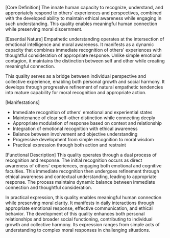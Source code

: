 [Core Definition]
The innate human capacity to recognize, understand, and appropriately respond to others' experiences and perspectives, combined with the developed ability to maintain ethical awareness while engaging in such understanding. This quality enables meaningful human connection while preserving moral discernment.

[Essential Nature]
Empathetic understanding operates at the intersection of emotional intelligence and moral awareness. It manifests as a dynamic capacity that combines immediate recognition of others' experiences with thoughtful consideration of appropriate response. Unlike simple emotional contagion, it maintains the distinction between self and other while creating meaningful connection.

This quality serves as a bridge between individual perspective and collective experience, enabling both personal growth and social harmony. It develops through progressive refinement of natural empathetic tendencies into mature capability for moral recognition and appropriate action.

[Manifestations]
- Immediate recognition of others' emotional and experiential states
- Maintenance of clear self-other distinction while connecting deeply
- Appropriate modulation of response based on context and relationship
- Integration of emotional recognition with ethical awareness
- Balance between involvement and objective understanding
- Progressive development from simple recognition to moral wisdom
- Practical expression through both action and restraint

[Functional Description]
This quality operates through a dual process of recognition and response. The initial recognition occurs as direct awareness of others' experiences, engaging both emotional and cognitive faculties. This immediate recognition then undergoes refinement through ethical awareness and contextual understanding, leading to appropriate response. The process maintains dynamic balance between immediate connection and thoughtful consideration.

In practical expression, this quality enables meaningful human connection while preserving moral clarity. It manifests in daily interactions through appropriate emotional response, effective communication, and ethical behavior. The development of this quality enhances both personal relationships and broader social functioning, contributing to individual growth and collective harmony. Its expression ranges from simple acts of understanding to complex moral responses in challenging situations.